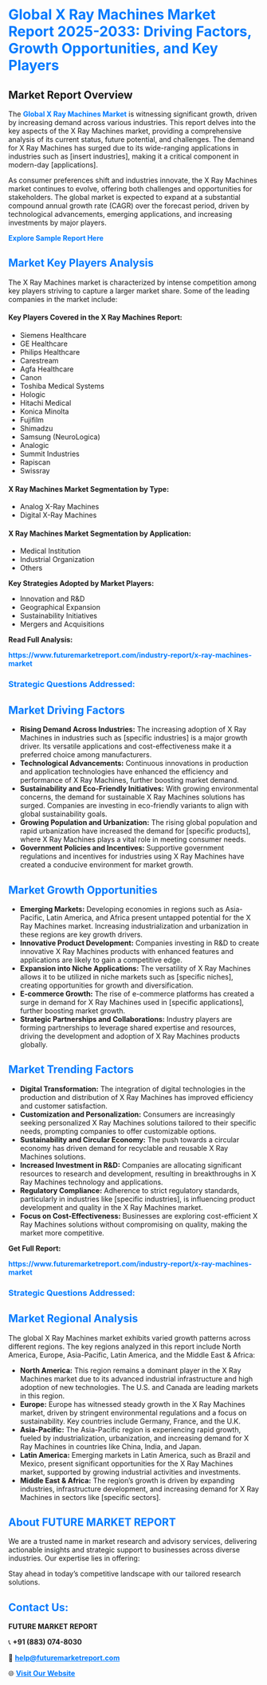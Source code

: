 <h1 style="color: #007BFF;">Global X Ray Machines Market Report 2025-2033: Driving Factors, Growth Opportunities, and Key Players</h1>

<section id="overview">
<h2>Market Report Overview</h2>
<p>The <a href="https://www.futuremarketreport.com/industry-report/x-ray-machines-market" style="color: #007BFF; text-decoration: none;"><strong>Global X Ray Machines Market</strong></a> is witnessing significant growth, driven by increasing demand across various industries. This report delves into the key aspects of the X Ray Machines market, providing a comprehensive analysis of its current status, future potential, and challenges. The demand for X Ray Machines has surged due to its wide-ranging applications in industries such as [insert industries], making it a critical component in modern-day [applications].</p>
<p>As consumer preferences shift and industries innovate, the X Ray Machines market continues to evolve, offering both challenges and opportunities for stakeholders. The global market is expected to expand at a substantial compound annual growth rate (CAGR) over the forecast period, driven by technological advancements, emerging applications, and increasing investments by major players.</p>
</section>

<section id="overview">
<p><a href="https://www.futuremarketreport.com/request-sample/reportId=105481" style="color: #007BFF; text-decoration: none;"><strong>Explore Sample Report Here</strong></a></p>
</section>

<section id="key-players">
<h2 style="color: #007BFF;">Market Key Players Analysis</h2>
<p>The X Ray Machines market is characterized by intense competition among key players striving to capture a larger market share. Some of the leading companies in the market include:</p>
<h4>Key Players Covered in the X Ray Machines Report:</h4>
<ul><li>Siemens Healthcare</li><li>GE Healthcare</li><li>Philips Healthcare</li><li>Carestream</li><li>Agfa Healthcare</li><li>Canon</li><li>Toshiba Medical Systems</li><li>Hologic</li><li>Hitachi Medical</li><li>Konica Minolta</li><li>Fujifilm</li><li>Shimadzu</li><li>Samsung (NeuroLogica)</li><li>Analogic</li><li>Summit Industries</li><li>Rapiscan</li><li>Swissray</li></ul>
<h4>X Ray Machines Market Segmentation by Type:</h4>
<ul><li>Analog X-Ray Machines</li><li>Digital X-Ray Machines</li></ul>

<h4>X Ray Machines Market Segmentation by Application:</h4>
<ul><li>Medical Institution</li><li>Industrial Organization</li><li>Others</li></ul>
<p><strong>Key Strategies Adopted by Market Players:</strong></p>
<ul>
<li>Innovation and R&D</li>
<li>Geographical Expansion</li>
<li>Sustainability Initiatives</li>
<li>Mergers and Acquisitions</li>
</ul>
</section>

<section>
<p><strong>Read Full Analysis: </strong></p><a href="https://www.futuremarketreport.com/industry-report/x-ray-machines-market" style="color: #007BFF; text-decoration: none;"><strong>https://www.futuremarketreport.com/industry-report/x-ray-machines-market</strong></a>
<h3 style="color: #007BFF;">Strategic Questions Addressed:</h3>
</section>

<section id="driving-factors">
<h2 style="color: #007BFF;">Market Driving Factors</h2>
<ul>
<li><strong>Rising Demand Across Industries:</strong> The increasing adoption of X Ray Machines in industries such as [specific industries] is a major growth driver. Its versatile applications and cost-effectiveness make it a preferred choice among manufacturers.</li>
<li><strong>Technological Advancements:</strong> Continuous innovations in production and application technologies have enhanced the efficiency and performance of X Ray Machines, further boosting market demand.</li>
<li><strong>Sustainability and Eco-Friendly Initiatives:</strong> With growing environmental concerns, the demand for sustainable X Ray Machines solutions has surged. Companies are investing in eco-friendly variants to align with global sustainability goals.</li>
<li><strong>Growing Population and Urbanization:</strong> The rising global population and rapid urbanization have increased the demand for [specific products], where X Ray Machines plays a vital role in meeting consumer needs.</li>
<li><strong>Government Policies and Incentives:</strong> Supportive government regulations and incentives for industries using X Ray Machines have created a conducive environment for market growth.</li>
</ul>
</section>

<section id="growth-opportunities">
<h2 style="color: #007BFF;">Market Growth Opportunities</h2>
<ul>
<li><strong>Emerging Markets:</strong> Developing economies in regions such as Asia-Pacific, Latin America, and Africa present untapped potential for the X Ray Machines market. Increasing industrialization and urbanization in these regions are key growth drivers.</li>
<li><strong>Innovative Product Development:</strong> Companies investing in R&D to create innovative X Ray Machines products with enhanced features and applications are likely to gain a competitive edge.</li>
<li><strong>Expansion into Niche Applications:</strong> The versatility of X Ray Machines allows it to be utilized in niche markets such as [specific niches], creating opportunities for growth and diversification.</li>
<li><strong>E-commerce Growth:</strong> The rise of e-commerce platforms has created a surge in demand for X Ray Machines used in [specific applications], further boosting market growth.</li>
<li><strong>Strategic Partnerships and Collaborations:</strong> Industry players are forming partnerships to leverage shared expertise and resources, driving the development and adoption of X Ray Machines products globally.</li>
</ul>
</section>

<section id="trending-factors">
<h2 style="color: #007BFF;">Market Trending Factors</h2>
<ul>
<li><strong>Digital Transformation:</strong> The integration of digital technologies in the production and distribution of X Ray Machines has improved efficiency and customer satisfaction.</li>
<li><strong>Customization and Personalization:</strong> Consumers are increasingly seeking personalized X Ray Machines solutions tailored to their specific needs, prompting companies to offer customizable options.</li>
<li><strong>Sustainability and Circular Economy:</strong> The push towards a circular economy has driven demand for recyclable and reusable X Ray Machines solutions.</li>
<li><strong>Increased Investment in R&D:</strong> Companies are allocating significant resources to research and development, resulting in breakthroughs in X Ray Machines technology and applications.</li>
<li><strong>Regulatory Compliance:</strong> Adherence to strict regulatory standards, particularly in industries like [specific industries], is influencing product development and quality in the X Ray Machines market.</li>
<li><strong>Focus on Cost-Effectiveness:</strong> Businesses are exploring cost-efficient X Ray Machines solutions without compromising on quality, making the market more competitive.</li>
</ul>
</section>

<section>
<p><strong>Get Full Report: </strong></p><a href="https://www.futuremarketreport.com/industry-report/x-ray-machines-market" style="color: #007BFF; text-decoration: none;"><strong>https://www.futuremarketreport.com/industry-report/x-ray-machines-market</strong></a>
<h3 style="color: #007BFF;">Strategic Questions Addressed:</h3>
</section>


<section id="regional-analysis">
<h2 style="color: #007BFF;">Market Regional Analysis</h2>
<p>The global X Ray Machines market exhibits varied growth patterns across different regions. The key regions analyzed in this report include North America, Europe, Asia-Pacific, Latin America, and the Middle East & Africa:</p>
<ul>
<li><strong>North America:</strong> This region remains a dominant player in the X Ray Machines market due to its advanced industrial infrastructure and high adoption of new technologies. The U.S. and Canada are leading markets in this region.</li>
<li><strong>Europe:</strong> Europe has witnessed steady growth in the X Ray Machines market, driven by stringent environmental regulations and a focus on sustainability. Key countries include Germany, France, and the U.K.</li>
<li><strong>Asia-Pacific:</strong> The Asia-Pacific region is experiencing rapid growth, fueled by industrialization, urbanization, and increasing demand for X Ray Machines in countries like China, India, and Japan.</li>
<li><strong>Latin America:</strong> Emerging markets in Latin America, such as Brazil and Mexico, present significant opportunities for the X Ray Machines market, supported by growing industrial activities and investments.</li>
<li><strong>Middle East & Africa:</strong> The region’s growth is driven by expanding industries, infrastructure development, and increasing demand for X Ray Machines in sectors like [specific sectors].</li>
</ul>
</section>

<footer>
<h2 style="color: #007BFF;">About FUTURE MARKET REPORT</h2>
<p>We are a trusted name in market research and advisory services, delivering actionable insights and strategic support to businesses across diverse industries. Our expertise lies in offering:</p>

<p>Stay ahead in today’s competitive landscape with our tailored research solutions.</p>

<h2 style="color: #007BFF;">Contact Us:</h2>
<p><strong>FUTURE MARKET REPORT</strong></p>
<p>📞 <strong>+91 (883) 074-8030</strong></p>
<p>📧 <strong><a href="mailto:help@futuremarketreport.com" style="color: #007BFF;">help@futuremarketreport.com</a></strong></p>
<p>🌐 <strong><a href="https://www.futuremarketreport.com/" style="color: #007BFF;">Visit Our Website</a></strong></p>
</footer>